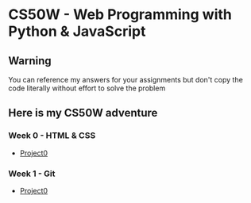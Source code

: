 # CS50W - Web Programming with Python &amp; JavaScript

## Warning

You can reference my answers for your assignments but don't copy the code literally without effort to solve the problem

## Here is my CS50W adventure

### Week 0 - HTML & CSS

-   [Project0](https://github.com/htutwaiphyoe/CS50W/tree/master/Project0%20-%20Search,"Search")

### Week 1 - Git

-   [Project0](https://github.com/htutwaiphyoe/CS50W/tree/master/Project0%20-%20Search,"Search")
